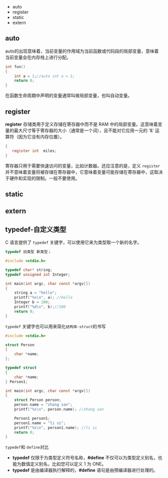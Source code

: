 * auto
* register
* static
* extern

## auto

auto的出现意味着，当前变量的作用域为当前函数或代码段的局部变量，意味着当前变量会在内存栈上进行分配。

```c
int fun()
{
    int a = 1;//auto int a = 1;
    return 0;
}
```

在函数生命周期中声明的变量通常叫做局部变量，也叫自动变量。

## register

**register** 存储类用于定义存储在寄存器中而不是 RAM 中的局部变量。这意味着变量的最大尺寸等于寄存器的大小（通常是一个词），且不能对它应用一元的 '&' 运算符（因为它没有内存位置）。

```c
{
   register int  miles;
}
```

寄存器只用于需要快速访问的变量，比如计数器。还应注意的是，定义 `register` 并不意味着变量将被存储在寄存器中，它意味着变量可能存储在寄存器中，这取决于硬件和实现的限制。一般不要使用。

## static

## extern

## typedef-自定义类型

C 语言提供了 `typedef` 关键字，可以使用它来为类型取一个新的名字。

```c
typedef 旧类型 新类型；
```

```c
#include <stdio.h>

typedef char* string;
typedef unsigned int Integer;

int main(int argc, char const *argv[])
{
    string a = "hello";
    printf("%s\n", a); //hello
    Integer b = 100;
    printf("%d\n", b);//100
    return 0;
}
```

 `typedef` 关键字也可以用来简化`结构体-struct`的书写

```c
#include <stdio.h>

struct Person
{
    char *name;
};

typedef struct
{
    char *name;
} Person1;

int main(int argc, char const *argv[])
{
    struct Person person;
    person.name = "zhang san";
    printf("%s\n", person.name); //zhang san

    Person1 person1;
    person1.name = "li si";
    printf("%s\n", person1.name); //li si
    return 0;
}
```

`typedef`和 `define`对比

* **typedef** 仅限于为类型定义符号名称，**#define** 不仅可以为类型定义别名，也能为数值定义别名，比如您可以定义 1 为 ONE。
* **typedef** 是由编译器执行解释的，**#define** 语句是由预编译器进行处理的。